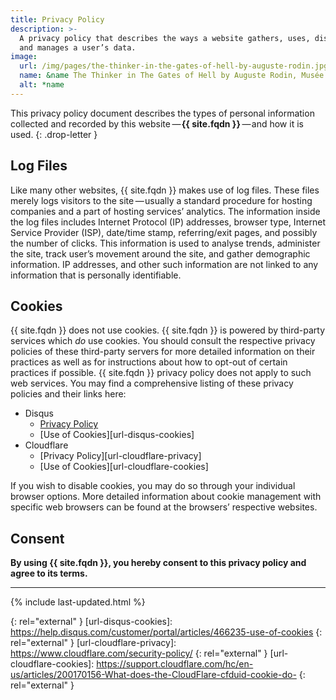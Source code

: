 ```yaml
---
title: Privacy Policy
description: >-
  A privacy policy that describes the ways a website gathers, uses, discloses,
  and manages a user’s data.
image:
  url: /img/pages/the-thinker-in-the-gates-of-hell-by-auguste-rodin.jpg
  name: &name The Thinker in The Gates of Hell by Auguste Rodin, Musée Rodin, Paris
  alt: *name
---
```



This privacy policy document describes the types of personal information
collected and recorded by this
website&#8239;—&#8202;**{{ site.fqdn }}**&#8239;—&#8202;and how it is used.
{: .drop-letter }

## Log Files
Like many other websites, {{ site.fqdn }} makes use of log files. These files
merely logs visitors to the site&#8239;—&#8202;usually a standard procedure for
hosting companies and a part of hosting services’ analytics. The information
inside the log files includes Internet Protocol (IP) addresses, browser type,
Internet Service Provider (ISP), date/time stamp, referring/exit pages, and
possibly the number of clicks. This information is used to analyse trends,
administer the site, track user’s movement around the site, and gather
demographic information. IP addresses, and other such information are not
linked to any information that is personally identifiable.

## Cookies
{{ site.fqdn }} does not use cookies. {{ site.fqdn }} is powered by third-party
services which *do* use cookies. You should consult the respective privacy
policies of these third-party servers for more detailed information on their
practices as well as for instructions about how to opt-out of certain
practices if possible. {{ site.fqdn }} privacy policy does not apply to such
web services. You may find a comprehensive listing of these privacy policies
and their links here:

* Disqus
  * [Privacy Policy][url-disqus-privacy]
  * [Use of Cookies][url-disqus-cookies]
* Cloudflare
  * [Privacy Policy][url-cloudflare-privacy]
  * [Use of Cookies][url-cloudflare-cookies]

If you wish to disable cookies, you may do so through your individual browser
options. More detailed information about cookie management with specific web
browsers can be found at the browsers’ respective websites.

## Consent
**By using {{ site.fqdn }}, you hereby consent to this privacy policy and agree
to its terms.**

---

{% include last-updated.html %}

[url-disqus-privacy]: https://help.disqus.com/customer/portal/articles/466259-privacy-policy
{: rel="external" }
[url-disqus-cookies]: https://help.disqus.com/customer/portal/articles/466235-use-of-cookies
{: rel="external" }
[url-cloudflare-privacy]: https://www.cloudflare.com/security-policy/
{: rel="external" }
[url-cloudflare-cookies]: https://support.cloudflare.com/hc/en-us/articles/200170156-What-does-the-CloudFlare-cfduid-cookie-do-
{: rel="external" }
